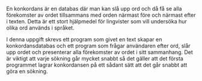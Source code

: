 En konkordans är en databas där man kan slå upp ord och då få se alla förekomster av ordet tillsammans med orden närmast före och närmast efter i texten. Detta är ett stort hjälpmedel för lingvister som vill undersöka hur olika ord används i språket.

I denna uppgift skrevs ett program som givet en text skapar en konkordansdatabas och ett program som frågar användaren efter ord, slår upp ordet och presenterar alla förekomster av ordet i sitt sammanhang. Det är viktigt att varje sökning går mycket snabbt så det gäller att det första programmet lagrar konkordansen på ett sådant sätt att det går snabbt att göra en sökning.
